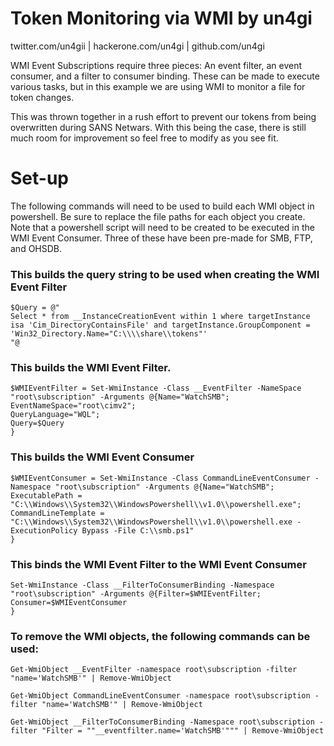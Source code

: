 # Token Monitoring via WMI by un4gi                           
twitter.com/un4gii | hackerone.com/un4gi | github.com/un4gi 
                                                           
WMI Event Subscriptions require three pieces: An event filter, an event consumer, and a filter to consumer binding.
These can be made to execute various tasks, but in this example we are using WMI to monitor a file for token changes.

This was thrown together in a rush effort to prevent our tokens from being overwritten during SANS Netwars.
With this being the case, there is still much room for improvement so feel free to modify as you see fit.

# Set-up
The following commands will need to be used to build each WMI object in powershell. Be sure to replace the file paths for each object you create.
Note that a powershell script will need to be created to be executed in the WMI Event Consumer. Three of these have been pre-made for SMB, FTP, and OHSDB.

### This builds the query string to be used when creating the WMI Event Filter
```
$Query = @"
Select * from __InstanceCreationEvent within 1 where targetInstance isa 'Cim_DirectoryContainsFile' and targetInstance.GroupComponent = 'Win32_Directory.Name="C:\\\\share\\tokens"'
"@
```

### This builds the WMI Event Filter.
```
$WMIEventFilter = Set-WmiInstance -Class __EventFilter -NameSpace "root\subscription" -Arguments @{Name="WatchSMB";
EventNameSpace="root\cimv2";
QueryLanguage="WQL";
Query=$Query
}
```

### This builds the WMI Event Consumer
```
$WMIEventConsumer = Set-WmiInstance -Class CommandLineEventConsumer -Namespace "root\subscription" -Arguments @{Name="WatchSMB";
ExecutablePath = "C:\\Windows\\System32\\WindowsPowershell\\v1.0\\powershell.exe";
CommandLineTemplate = "C:\\Windows\\System32\\WindowsPowershell\\v1.0\\powershell.exe -ExecutionPolicy Bypass -File C:\\smb.ps1"
}
```

### This binds the WMI Event Filter to the WMI Event Consumer
```
Set-WmiInstance -Class __FilterToConsumerBinding -Namespace "root\subscription" -Arguments @{Filter=$WMIEventFilter;
Consumer=$WMIEventConsumer
}
```

### To remove the WMI objects, the following commands can be used:
`Get-WmiObject __EventFilter -namespace root\subscription -filter "name='WatchSMB'" | Remove-WmiObject`

`Get-WmiObject CommandLineEventConsumer -namespace root\subscription -filter "name='WatchSMB'" | Remove-WmiObject`

`Get-WmiObject __FilterToConsumerBinding -Namespace root\subscription -filter "Filter = ""__eventfilter.name='WatchSMB'""" | Remove-WmiObject`
